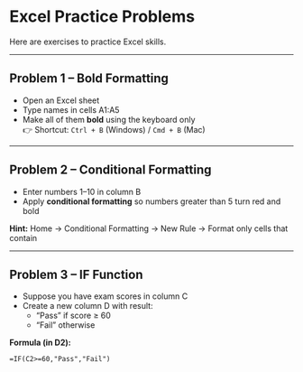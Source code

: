 # Excel Practice Problems

Here are exercises to practice Excel skills.

---

## Problem 1 – Bold Formatting
- Open an Excel sheet
- Type names in cells A1:A5
- Make all of them **bold** using the keyboard only  
  👉 Shortcut: `Ctrl + B` (Windows) / `Cmd + B` (Mac)

---

## Problem 2 – Conditional Formatting
- Enter numbers 1–10 in column B
- Apply **conditional formatting** so numbers greater than 5 turn red and bold

**Hint:** Home → Conditional Formatting → New Rule → Format only cells that contain

---

## Problem 3 – IF Function
- Suppose you have exam scores in column C  
- Create a new column D with result:
  - “Pass” if score ≥ 60
  - “Fail” otherwise  

**Formula (in D2):**
```excel
=IF(C2>=60,"Pass","Fail")
